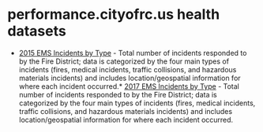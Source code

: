# performance.cityofrc.us health datasets
* [2015 EMS Incidents by Type](https://performance.cityofrc.us/d/4n25-2cv2) - Total number of incidents responded to by the Fire District; data is categorized by the four main types of incidents (fires, medical incidents, traffic collisions, and hazardous materials incidents) and includes location/geospatial information for where each incident occurred.* [2017 EMS Incidents by Type](https://performance.cityofrc.us/d/i3dw-qk5p) - Total number of incidents responded to by the Fire District; data is categorized by the four main types of incidents (fires, medical incidents, traffic collisions, and hazardous materials incidents) and includes location/geospatial information for where each incident occurred.